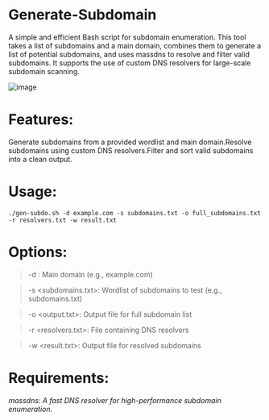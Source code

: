 # Generate-Subdomain
A simple and efficient Bash script for subdomain enumeration. This tool takes a list of subdomains and a main domain, combines them to generate a list of potential subdomains, and uses massdns to resolve and filter valid subdomains. It supports the use of custom DNS resolvers for large-scale subdomain scanning.

![image](https://github.com/user-attachments/assets/eef644a9-d87a-4944-be96-5ad2aa34a87b)

# Features:
Generate subdomains from a provided wordlist and main domain.Resolve subdomains using custom DNS resolvers.Filter and sort valid subdomains into a clean output.

# Usage:
  `./gen-subdo.sh -d example.com -s subdomains.txt -o full_subdomains.txt -r resolvers.txt -w result.txt`

# Options:
> -d <domain>: Main domain (e.g., example.com)

> -s <subdomains.txt>: Wordlist of subdomains to test (e.g., subdomains.txt)

> -o <output.txt>: Output file for full subdomain list

> -r <resolvers.txt>: File containing DNS resolvers

> -w <result.txt>: Output file for resolved subdomains

# Requirements:
*massdns: A fast DNS resolver for high-performance subdomain enumeration.*
